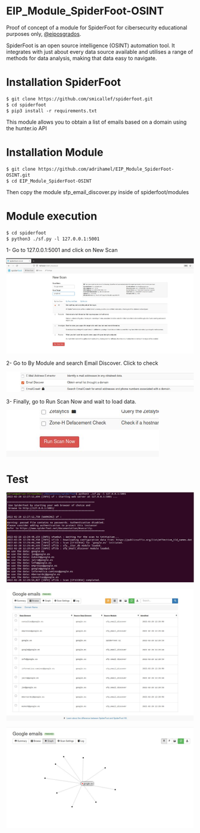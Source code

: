 # EIP_Module_SpiderFoot-OSINT

Proof of concept of a module for SpiderFoot for cibersecurity educational purposes only, <a href="https://eiposgrados.com/programas/master-en-ciberseguridad/">@eiposgrados</a>.


SpiderFoot is an open source intelligence (OSINT) automation tool. It integrates with just about every data source available and utilises a range of methods for data analysis, making that data easy to navigate.

# Installation SpiderFoot

```
$ git clone https://github.com/smicallef/spiderfoot.git
$ cd spiderfoot
$ pip3 install -r requirements.txt
```


This module allows you to obtain a list of emails based on a domain using the hunter.io API


# Installation Module
```
$ git clone https://github.com/adrihamel/EIP_Module_SpiderFoot-OSINT.git
$ cd EIP_Module_SpiderFoot-OSINT
```

Then copy the module sfp_email_discover.py inside of spiderfoot/modules

# Module execution

```
$ cd spiderfoot
$ python3 ./sf.py -l 127.0.0.1:5001
```

1- Go to 127.0.0.1:5001 and click on New Scan

![spiderfoot1](spiderfoot1.jpg)

2- Go to By Module and search Email Discover. Click to check

![spiderfoot2](spiderfoot2.jpg)

3- Finally, go to Run Scan Now and wait to load data.

![spiderfoot3](spiderfoot3.jpg)


# Test

![spiderfoot4](spiderfoot4.jpg)

![spiderfoot5](spiderfoot5.jpg)

![spiderfoot6](spiderfoot6.jpg)



